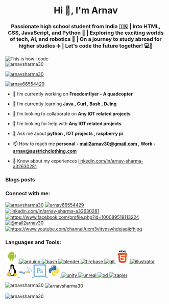 <h1 align="center">Hi 👋, I'm Arnav</h1>
<h3 align="center">Passionate high school student from India 🇮🇳 | Into HTML, CSS, JavaScript, and Python 🚀 | Exploring the exciting worlds of tech, AI, and robotics 🤖 | On a journey to study abroad for higher studies ✈️ | Let's code the future together! 💻🌟</h3>


<img align="left" alt="This is how i code" width="400" src="![image](https://github.com/arnavsharma30/arnavsharma30/assets/22253580/04214585-83d2-42f0-83a6-a06123199208)">


<p align="left"> <img src="https://komarev.com/ghpvc/?username=arnavsharma30&label=Profile%20views&color=0e75b6&style=flat" alt="arnavsharma30" /> </p>

<p align="left"> <a href="https://github.com/ryo-ma/github-profile-trophy"><img src="https://github-profile-trophy.vercel.app/?username=arnavsharma30" alt="arnavsharma30" /></a> </p>

<p align="left"> <a href="https://twitter.com/arnav66554429" target="blank"><img src="https://img.shields.io/twitter/follow/arnav66554429?logo=twitter&style=for-the-badge" alt="arnav66554429" /></a> </p>

- 🔭 I’m currently working on **Freedomflyer - A quadcopter**

- 🌱 I’m currently learning **Java , Curl , Bash , DJing**

- 👯 I’m looking to collaborate on **Any IOT related projects**

- 🤝 I’m looking for help with **Any IOT related projects**

- 💬 Ask me about **python , IOT projects , raspberry pi**

- 📫 How to reach me **personal - mail2arnav30@gmail.com , Work - arnav@austrichclothing.com**

- 📄 Know about my experiences [linkedin.com/in/arnav-sharma-a32630281](linkedin.com/in/arnav-sharma-a32630281)

### Blogs posts
<!-- BLOG-POST-LIST:START -->
<!-- BLOG-POST-LIST:END -->

<h3 align="left">Connect with me:</h3>
<p align="left">
<a href="https://dev.to/arnavsharma30" target="blank"><img align="center" src="https://raw.githubusercontent.com/rahuldkjain/github-profile-readme-generator/master/src/images/icons/Social/devto.svg" alt="arnavsharma30" height="30" width="40" /></a>
<a href="https://twitter.com/arnav66554429" target="blank"><img align="center" src="https://raw.githubusercontent.com/rahuldkjain/github-profile-readme-generator/master/src/images/icons/Social/twitter.svg" alt="arnav66554429" height="30" width="40" /></a>
<a href="https://linkedin.com/in/linkedin.com/in/arnav-sharma-a32630281" target="blank"><img align="center" src="https://raw.githubusercontent.com/rahuldkjain/github-profile-readme-generator/master/src/images/icons/Social/linked-in-alt.svg" alt="linkedin.com/in/arnav-sharma-a32630281" height="30" width="40" /></a>
<a href="https://fb.com/https://www.facebook.com/profile.php?id=100089519113224" target="blank"><img align="center" src="https://raw.githubusercontent.com/rahuldkjain/github-profile-readme-generator/master/src/images/icons/Social/facebook.svg" alt="https://www.facebook.com/profile.php?id=100089519113224" height="30" width="40" /></a>
<a href="https://medium.com/@mail2arnav30" target="blank"><img align="center" src="https://raw.githubusercontent.com/rahuldkjain/github-profile-readme-generator/master/src/images/icons/Social/medium.svg" alt="@mail2arnav30" height="30" width="40" /></a>
<a href="https://www.youtube.com/c/https://www.youtube.com/channel/ucm3vltvnswhdejaqikfhjpq" target="blank"><img align="center" src="https://raw.githubusercontent.com/rahuldkjain/github-profile-readme-generator/master/src/images/icons/Social/youtube.svg" alt="https://www.youtube.com/channel/ucm3vltvnswhdejaqikfhjpq" height="30" width="40" /></a>
</p>

<h3 align="left">Languages and Tools:</h3>
<p align="left"> <a href="https://developer.android.com" target="_blank" rel="noreferrer"> <img src="https://raw.githubusercontent.com/devicons/devicon/master/icons/android/android-original-wordmark.svg" alt="android" width="40" height="40"/> </a> <a href="https://www.arduino.cc/" target="_blank" rel="noreferrer"> <img src="https://cdn.worldvectorlogo.com/logos/arduino-1.svg" alt="arduino" width="40" height="40"/> </a> <a href="https://www.gnu.org/software/bash/" target="_blank" rel="noreferrer"> <img src="https://www.vectorlogo.zone/logos/gnu_bash/gnu_bash-icon.svg" alt="bash" width="40" height="40"/> </a> <a href="https://www.blender.org/" target="_blank" rel="noreferrer"> <img src="https://download.blender.org/branding/community/blender_community_badge_white.svg" alt="blender" width="40" height="40"/> </a> <a href="https://firebase.google.com/" target="_blank" rel="noreferrer"> <img src="https://www.vectorlogo.zone/logos/firebase/firebase-icon.svg" alt="firebase" width="40" height="40"/> </a> <a href="https://git-scm.com/" target="_blank" rel="noreferrer"> <img src="https://www.vectorlogo.zone/logos/git-scm/git-scm-icon.svg" alt="git" width="40" height="40"/> </a> <a href="https://www.w3.org/html/" target="_blank" rel="noreferrer"> <img src="https://raw.githubusercontent.com/devicons/devicon/master/icons/html5/html5-original-wordmark.svg" alt="html5" width="40" height="40"/> </a> <a href="https://www.adobe.com/in/products/illustrator.html" target="_blank" rel="noreferrer"> <img src="https://www.vectorlogo.zone/logos/adobe_illustrator/adobe_illustrator-icon.svg" alt="illustrator" width="40" height="40"/> </a> <a href="https://www.linux.org/" target="_blank" rel="noreferrer"> <img src="https://raw.githubusercontent.com/devicons/devicon/master/icons/linux/linux-original.svg" alt="linux" width="40" height="40"/> </a> <a href="https://www.mysql.com/" target="_blank" rel="noreferrer"> <img src="https://raw.githubusercontent.com/devicons/devicon/master/icons/mysql/mysql-original-wordmark.svg" alt="mysql" width="40" height="40"/> </a> <a href="https://www.photoshop.com/en" target="_blank" rel="noreferrer"> <img src="https://raw.githubusercontent.com/devicons/devicon/master/icons/photoshop/photoshop-line.svg" alt="photoshop" width="40" height="40"/> </a> <a href="https://www.python.org" target="_blank" rel="noreferrer"> <img src="https://raw.githubusercontent.com/devicons/devicon/master/icons/python/python-original.svg" alt="python" width="40" height="40"/> </a> <a href="https://unity.com/" target="_blank" rel="noreferrer"> <img src="https://www.vectorlogo.zone/logos/unity3d/unity3d-icon.svg" alt="unity" width="40" height="40"/> </a> <a href="https://unrealengine.com/" target="_blank" rel="noreferrer"> <img src="https://raw.githubusercontent.com/kenangundogan/fontisto/036b7eca71aab1bef8e6a0518f7329f13ed62f6b/icons/svg/brand/unreal-engine.svg" alt="unreal" width="40" height="40"/> </a> <a href="https://www.adobe.com/products/xd.html" target="_blank" rel="noreferrer"> <img src="https://cdn.worldvectorlogo.com/logos/adobe-xd.svg" alt="xd" width="40" height="40"/> </a> <a href="https://zapier.com" target="_blank" rel="noreferrer"> <img src="https://www.vectorlogo.zone/logos/zapier/zapier-icon.svg" alt="zapier" width="40" height="40"/> </a> </p>

<p><img align="left" src="https://github-readme-stats.vercel.app/api/top-langs?username=arnavsharma30&show_icons=true&locale=en&layout=compact" alt="arnavsharma30" /></p>

<p>&nbsp;<img align="center" src="https://github-readme-stats.vercel.app/api?username=arnavsharma30&show_icons=true&locale=en" alt="arnavsharma30" /></p>

<p><img align="center" src="https://github-readme-streak-stats.herokuapp.com/?user=arnavsharma30&" alt="arnavsharma30" /></p>
